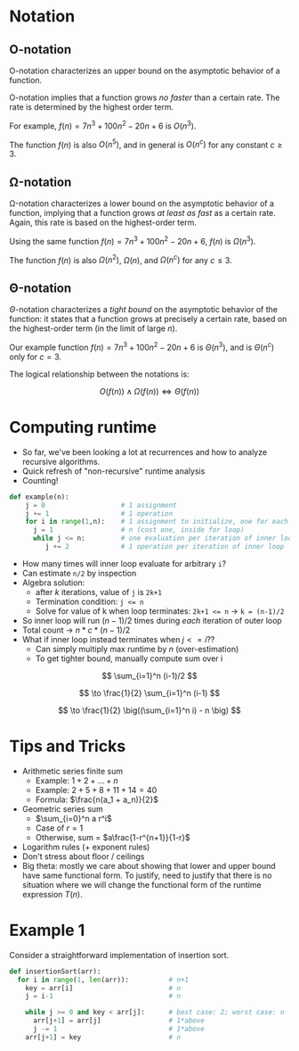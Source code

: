 # Notation

## O-notation

O-notation characterizes an upper bound on the asymptotic behavior of a function.

O-notation implies that a function grows *no faster* than a certain rate. The rate is determined by
the highest order term.

For example, $f(n) = 7n^3 + 100n^2 - 20n + 6$ is $O(n^3)$.

The function $f(n)$ is also $O(n^5)$, and in general is $O(n^c)$ for any constant $c \geq 3$.

## Ω-notation

Ω-notation characterizes a lower bound on the asymptotic behavior of a function, implying that a function grows
*at least as fast* as a certain rate. Again, this rate is based on the highest-order term.

Using the same function $f(n) = 7n^3 + 100n^2 - 20n + 6$, $f(n)$ is $\Omega(n^3)$.

The function $f(n)$ is also $\Omega(n^2)$, $\Omega(n)$, and $\Omega(n^c)$ for any $c \leq 3$.

## Θ-notation

$\Theta$-notation characterizes a *tight bound* on the asymptotic behavior of the function: it states
that a function grows at precisely a certain rate, based on the highest-order term (in the limit of large $n$).

Our example function $f(n) = 7n^3 + 100n^2 - 20n + 6$ is $\Theta(n^3)$, and is $\Theta(n^c)$ only for $c=3$.

The logical relationship between the notations is:

$$
O(f(n)) \wedge \Omega(f(n)) \iff \Theta(f(n))
$$


# Computing runtime

- So far, we've been looking a lot at recurrences and how to analyze recursive
algorithms.
- Quick refresh of "non-recursive" runtime analysis
- Counting!

```python
def example(n):
    j = 0                   # 1 assignment
    j += 1                  # 1 operation
    for i in range(1,n):    # 1 assignment to initialize, one for each increment = n+1
      j = 1                 # n (cost one, inside for loop)
      while j <= n:         # one evaluation per iteration of inner loop
         j += 2             # 1 operation per iteration of inner loop
```

- How many times will inner loop evaluate for arbitrary `i`?
- Can estimate `n/2` by inspection
- Algebra solution:
  - after $k$ iterations, value of `j` is `2k+1`
  - Termination condition: `j <= n`
  - Solve for value of k when loop terminates: `2k+1 <= n` -> `k = (n-1)/2`
- So inner loop will run $(n-1)/2$ times during *each* iteration of outer loop
- Total count -> $n*c*(n-1)/2$
- What if inner loop instead terminates when $j <= i$??
  - Can simply multiply max runtime by $n$ (over-estimation)
  - To get tighter bound, manually compute sum over i

$$
\sum_{i=1}^n (i-1)/2
$$

$$
\to \frac{1}{2} \sum_{i=1}^n (i-1)
$$

$$
\to \frac{1}{2} \big((\sum_{i=1}^n i) - n \big)
$$

# Tips and Tricks

- Arithmetic series finite sum
  - Example: $1 + 2 + \ldots + n$
  - Example: $2 + 5 + 8 + 11 + 14 = 40$
  - Formula: $\frac{n(a_1 + a_n)}{2}$
- Geometric series sum
  - $\sum_{i=0}^n a r^i$
  - Case of $r=1$
  - Otherwise, sum = $a\frac{1-r^{n+1}}{1-r}$
- Logarithm rules (+ exponent rules)
- Don't stress about floor / ceilings
- Big theta: mostly we care about showing that lower and upper bound have same
  functional form. To justify, need to justify that there is no situation where we
  will change the functional form of the runtime expression $T(n)$.

# Example 1

Consider a straightforward implementation of insertion sort.

```python
def insertionSort(arr):
  for i in range(1, len(arr)):          # n+1
    key = arr[i]                        # n
    j = i-1                             # n

    while j >= 0 and key < arr[j]:      # best case: 2; worst case: n
      arr[j+1] = arr[j]                 # 1*above
      j -= 1                            # 1*above
    arr[j+1] = key                      # n
```

